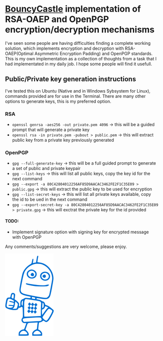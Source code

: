 ﻿# [BouncyCastle](http://bouncycastle.org) implementation of RSA-OAEP and OpenPGP encryption/decryption mechanisms

I've seen some people are having difficulties finding a complete working solution, which implements encryption and decryption with RSA-OAEP(Optimal Asymmetric Encryption Padding) and OpenPGP standards. This is my own implementation as a collection of thoughts from a task that I had implementated in my daily job. I hope some people will find it usefull.

## Public/Private key generation instructions

I've tested this on Ubuntu (Native and in Windows Sybsystem for Linux), commands provided are for use in the Terminal. There are many other options to generate keys, this is my preferred option.

### RSA
- `openssl genrsa -aes256 -out private.pem 4096` -> this will be a guided prompt that will generate a private key
- `openssl rsa -in private.pem -pubout > public.pem` -> this will extract public key from a private key previously generated

### OpenPGP
- `gpg --full-generate-key` -> this will be a full guided prompt to generate a set of public and private keypair
- `gpg --list-keys` -> this will list all public keys, copy the key id for the next command
- `gpg --export -a 80C42804012256AF85D9AACAC3462FE2F1C35E09 > public.gpg` -> this will extract the public key to be used for encryption
- `gpg --list-secret-keys` -> this will list all private keys available, copy the id to be ued in the next command
- `gpg --export-secret-key -a 80C42804012256AF85D9AACAC3462FE2F1C35E09 > private.gpg` -> this will exctrat the private key for the id provided

#### TODO:
- Implement signature option with signing key for encrypted message with OpenPGP

Any comments/suggestions are very welcome, please enjoy.

![Robot Thumbs Up](https://raw.githubusercontent.com/nashokin/Base16-Tomorrow-Night/master/images/Robot-thumbs-up.png)
